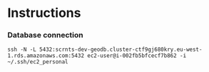 # Instructions

### Database connection
```
ssh -N -L 5432:scrnts-dev-geodb.cluster-ctf9gj680kry.eu-west-1.rds.amazonaws.com:5432 ec2-user@i-002fb5bfcecf7b862 -i ~/.ssh/ec2_personal
```